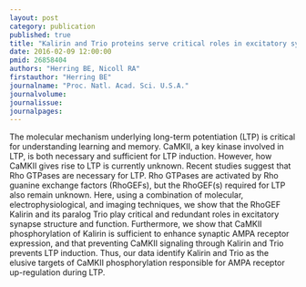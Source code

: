 ```yaml
---
layout: post
category: publication
published: true
title: "Kalirin and Trio proteins serve critical roles in excitatory synaptic transmission and LTP."
date: 2016-02-09 12:00:00
pmid: 26858404
authors: "Herring BE, Nicoll RA"
firstauthor: "Herring BE"
journalname: "Proc. Natl. Acad. Sci. U.S.A."
journalvolume: 
journalissue: 
journalpages: 
---
```


The molecular mechanism underlying long-term potentiation (LTP) is critical for understanding learning and memory. CaMKII, a key kinase involved in LTP, is both necessary and sufficient for LTP induction. However, how CaMKII gives rise to LTP is currently unknown. Recent studies suggest that Rho GTPases are necessary for LTP. Rho GTPases are activated by Rho guanine exchange factors (RhoGEFs), but the RhoGEF(s) required for LTP also remain unknown. Here, using a combination of molecular, electrophysiological, and imaging techniques, we show that the RhoGEF Kalirin and its paralog Trio play critical and redundant roles in excitatory synapse structure and function. Furthermore, we show that CaMKII phosphorylation of Kalirin is sufficient to enhance synaptic AMPA receptor expression, and that preventing CaMKII signaling through Kalirin and Trio prevents LTP induction. Thus, our data identify Kalirin and Trio as the elusive targets of CaMKII phosphorylation responsible for AMPA receptor up-regulation during LTP.

